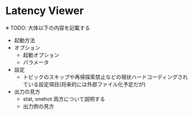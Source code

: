 Latency Viewer
===

※ TODO: 大体以下の内容を記載する

- 起動方法
- オプション
  - 起動オプション
  - パラメータ
- 設定
  - トピックのスキップや再帰探索禁止などの現状ハードコーディングされている設定項目(将来的には外部ファイル化予定だが)
- 出力の見方
  - stat, onehot 両方について説明する
  - 出力例の見方
